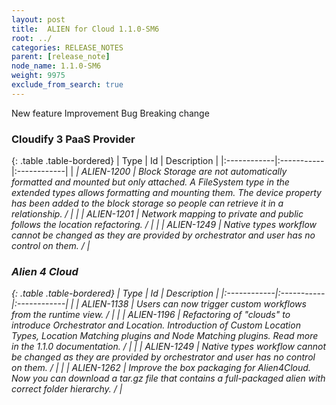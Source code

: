 ```yaml
---
layout: post
title:  ALIEN for Cloud 1.1.0-SM6
root: ../
categories: RELEASE_NOTES
parent: [release_note]
node_name: 1.1.0-SM6
weight: 9975
exclude_from_search: true
---
```





<i class="fa fa-plus text-success"></i> New feature <i class="fa fa-level-up text-primary"></i> Improvement  <i class="fa fa-bug text-danger"></i> Bug <i class="fa fa-exclamation-triangle text-warning"></i> Breaking change


### Cloudify 3 PaaS Provider



  {: .table .table-bordered}
  | Type        | Id         | Description |
  |:------------|:-----------|:------------|
      |  <i class="fa fa-exclamation-triangle text-warning">  <i class="fa fa-level-up text-primary"></i> | ALIEN-1200 | Block Storage are not automatically formatted and mounted but only attached. A FileSystem type in the extended types allows formatting and mounting them. The device property has been added to the block storage so people can retrieve it in a relationship. /  |
    |  <i class="fa fa-level-up text-primary"></i> | ALIEN-1201 | Network mapping to private and public follows the location refactoring. /  |
    |  <i class="fa fa-level-up text-primary"></i> | ALIEN-1249 | Native types workflow cannot be changed as they are provided by orchestrator and user has no control on them. /  |
    


### Alien 4 Cloud



  {: .table .table-bordered}
  | Type        | Id         | Description |
  |:------------|:-----------|:------------|
    |  <i class="fa fa-plus text-success"></i> | ALIEN-1138 | Users can now trigger custom workflows from the runtime view. /  |
    |  <i class="fa fa-exclamation-triangle text-warning">  <i class="fa fa-plus text-success"></i> | ALIEN-1196 | Refactoring of "clouds" to introduce Orchestrator and Location. Introduction of Custom Location Types,  Location Matching plugins and Node Matching plugins. Read more in the 1.1.0 documentation. /  |
      |  <i class="fa fa-level-up text-primary"></i> | ALIEN-1249 | Native types workflow cannot be changed as they are provided by orchestrator and user has no control on them. /  |
    |  <i class="fa fa-level-up text-primary"></i> | ALIEN-1262 | Improve the box packaging for Alien4Cloud. Now you can download a tar.gz file that contains a full-packaged alien with correct folder hierarchy. /  |
    

